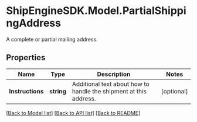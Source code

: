 # ShipEngineSDK.Model.PartialShippingAddress
A complete or partial mailing address.

## Properties

Name | Type | Description | Notes
------------ | ------------- | ------------- | -------------
**Instructions** | **string** | Additional text about how to handle the shipment at this address.  | [optional] 

[[Back to Model list]](../../README.md#documentation-for-models) [[Back to API list]](../../README.md#documentation-for-api-endpoints) [[Back to README]](../../README.md)

